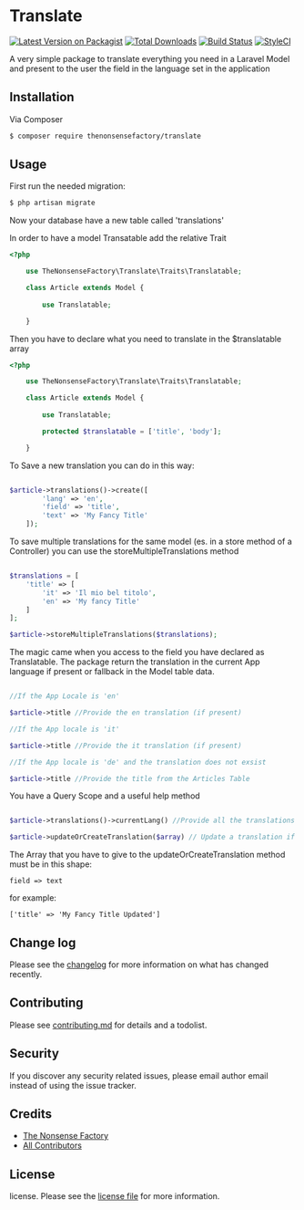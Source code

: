 # Translate

[![Latest Version on Packagist][ico-version]][link-packagist]
[![Total Downloads][ico-downloads]][link-downloads]
[![Build Status][ico-travis]][link-travis]
[![StyleCI][ico-styleci]][link-styleci]

A very simple package to translate everything you need in a Laravel Model and present to the user the field in the language set in the application

## Installation

Via Composer

``` bash
$ composer require thenonsensefactory/translate
```

## Usage

First run the needed migration:

``` bash
$ php artisan migrate
```
Now your database have a new table called 'translations'

In order to have a model Transatable add the relative Trait

``` php
<?php

    use TheNonsenseFactory\Translate\Traits\Translatable;

    class Article extends Model {
        
        use Translatable;

    }
```

Then you have to declare what you need to translate in the $translatable array

``` php
<?php

    use TheNonsenseFactory\Translate\Traits\Translatable;

    class Article extends Model {
        
        use Translatable;

        protected $translatable = ['title', 'body'];

    }
```

To Save a new translation you can do in this way:

``` php

$article->translations()->create([
        'lang' => 'en',
        'field' => 'title',
        'text' => 'My Fancy Title'
    ]);

```

To save multiple translations for the same model (es. in a store method of a Controller) you can use the storeMultipleTranslations method

``` php

$translations = [
    'title' => [
        'it' => 'Il mio bel titolo',
        'en' => 'My fancy Title'
    ]
];

$article->storeMultipleTranslations($translations);

```

The magic came when you access to the field you have declared as Translatable. 
The package return the translation in the current App language if present or fallback in the Model table data.

``` php

//If the App Locale is 'en'

$article->title //Provide the en translation (if present)

//If the App locale is 'it'

$article->title //Provide the it translation (if present)

//If the App locale is 'de' and the translation does not exsist

$article->title //Provide the title from the Articles Table
```
You have a Query Scope and a useful help method

``` php

$article->translations()->currentLang() //Provide all the translations in the current App Locale set

$article->updateOrCreateTranslation($array) // Update a translation if present or create a new one in the current Language set in App Locale

```
The Array that you have to give to the updateOrCreateTranslation method must be in this shape:

    field => text

for example:
    
    ['title' => 'My Fancy Title Updated']

## Change log

Please see the [changelog](changelog.md) for more information on what has changed recently.


## Contributing

Please see [contributing.md](contributing.md) for details and a todolist.

## Security

If you discover any security related issues, please email author email instead of using the issue tracker.

## Credits

- [The Nonsense Factory][link-author]
- [All Contributors][link-contributors]

## License

license. Please see the [license file](license.md) for more information.

[ico-version]: https://img.shields.io/packagist/v/thenonsensefactory/translate.svg?style=flat-square
[ico-downloads]: https://img.shields.io/packagist/dt/thenonsensefactory/translate.svg?style=flat-square
[ico-travis]: https://img.shields.io/travis/thenonsensefactory/translate/master.svg?style=flat-square
[ico-styleci]: https://styleci.io/repos/12345678/shield

[link-packagist]: https://packagist.org/packages/thenonsensefactory/translate
[link-downloads]: https://packagist.org/packages/thenonsensefactory/translate
[link-travis]: https://travis-ci.org/thenonsensefactory/translate
[link-styleci]: https://styleci.io/repos/12345678
[link-author]: https://www.thenonsensefactory.it
[link-contributors]: ../../contributors
